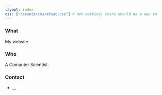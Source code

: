 ```yaml
---
layout: index
css: ["/assets/css/about.css"] # not working! there should be a way to extend this!
---
```


### What
My website.

### Who
A Computer Scientist.

### Contact
<ul class="contact">
<li class="twitter">
  <a href="http://twitter.com/ttasterisco">
    &nbsp;&nbsp;&nbsp;
  </a>
</li>
</ul>



